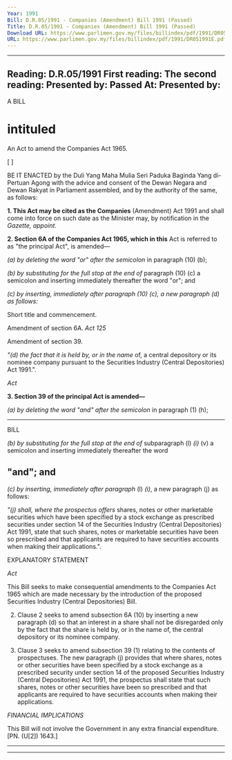 ```yaml
---
Year: 1991
Bill: D.R.05/1991 - Companies (Amendment) Bill 1991 (Passed)
Title: D.R.05/1991 - Companies (Amendment) Bill 1991 (Passed)
Download URL: https://www.parlimen.gov.my/files/billindex/pdf/1991/DR051991E.pdf
URL: https://www.parlimen.gov.my/files/billindex/pdf/1991/DR051991E.pdf
---
```

---
Reading:
D.R.05/1991
First reading:
The second reading:
Presented by:
Passed At:
Presented by:
---

A BILL

# intituled

An Act to amend the Companies Act 1965.

[ ]

BE IT ENACTED by the Duli Yang Maha Mulia Seri
Paduka Baginda Yang di-Pertuan Agong with the advice
and consent of the Dewan Negara and Dewan Rakyat in
Parliament assembled, and by the authority of the same,
as follows:

**1. This Act may be cited as the Companies**
(Amendment) Act 1991 and shall come into force on
such date as the Minister may, by notification in the
_Gazette, appoint._

**2. Section 6A of the Companies Act 1965, which in this**
Act is referred to as "the principal Act", is amended—

_(a) by deleting the word "or" after the semicolon_
in paragraph (10) (b);

_(b) by substituting for the full stop at the end of_
paragraph (10) (c) a semicolon and inserting
immediately thereafter the word "or"; and

_(c) by inserting, immediately after paragraph (10)_
_(c), a new paragraph (d) as follows:_


Short title
and
commencement.

Amendment of
section 6A.
_Act 125_

Amendment of
section 39.


_"(d) the fact that it is held by, or in the name_
of, a central depository or its nominee
company pursuant to the Securities
Industry (Central Depositories) Act
1991.".


_Act_


**3. Section 39 of the principal Act is amended—**

_(a) by deleting the word "and" after the semicolon_
in paragraph (1) (h);


-----

BILL

_(b) by substituting for the full stop at the end of_
subparagraph (l) _(i)_ (v) a semicolon and
inserting immediately thereafter the word
## "and"; and

_(c) by inserting, immediately after paragraph_
(l) _(i)_, a new paragraph (j) as follows:


_"(j) shall, where the prospectus offers_
shares, notes or other marketable
securities which have been specified by
a stock exchange as prescribed securities
under section 14 of the Securities
Industry (Central Depositories) Act
1991, state that such shares, notes or
marketable securities have been so
prescribed and that applicants are
required to have securities accounts
when making their applications.".

EXPLANATORY STATEMENT


_Act_


This Bill seeks to make consequential amendments to the Companies
Act 1965 which are made necessary by the introduction of the
proposed Securities Industry (Central Depositories) Bill.

2. Clause 2 seeks to amend subsection 6A (10) by inserting a new
paragraph (d) so that an interest in a share shall not be disregarded
only by the fact that the share is held by, or in the name of, the
central depository or its nominee company.

3. Clause 3 seeks to amend subsection 39 (1) relating to the
contents of prospectuses. The new paragraph (j) provides that where
shares, notes or other securities have been specified by a stock
exchange as a prescribed security under section 14 of the proposed
Securities Industry (Central Depositories) Act 1991, the prospectus
shall state that such shares, notes or other securities have been so
prescribed and that applicants are required to have securities
accounts when making their applications.

_FINANCIAL_ _IMPLICATIONS_

This Bill will not involve the Government in any extra financial
expenditure. [PN. (U[2]) 1643.]


-----

-----

